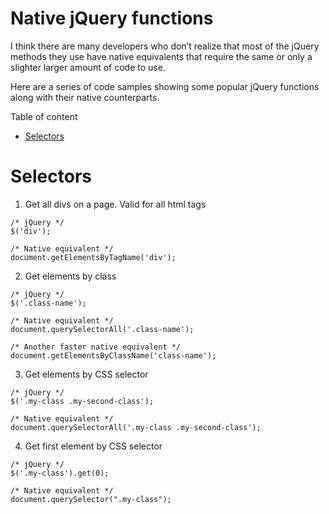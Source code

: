 Native jQuery functions
=======================

I think there are many developers who don’t realize that most of the jQuery methods they use have native equivalents that require the same or only a slighter larger amount of code to use. 

Here are a series of code samples showing some popular jQuery functions along with their native counterparts.

Table of content

* [Selectors](#selectors)

<a name="selectors"></a>
Selectors
=========
1. Get all divs on a page. Valid for all html tags

```
/* jQuery */
$('div');

/* Native equivalent */
document.getElementsByTagName('div');
```
    
2. Get elements by class

```
/* jQuery */
$('.class-name');

/* Native equivalent */
document.querySelectorAll('.class-name');

/* Another faster native equivalent */
document.getElementsByClassName('class-name');
```

3. Get elements by CSS selector

```
/* jQuery */
$('.my-class .my-second-class');

/* Native equivalent */
document.querySelectorAll('.my-class .my-second-class');
```

4. Get first element by CSS selector

```
/* jQuery */
$('.my-class').get(0);

/* Native equivalent */
document.querySelector(".my-class");
```
